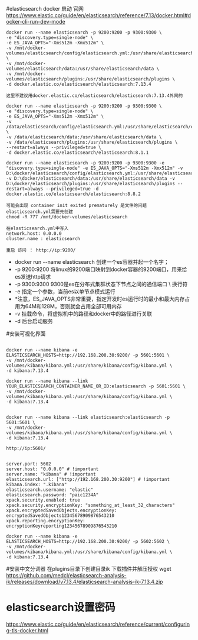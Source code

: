 #elasticsearch docker 启动
官网 https://www.elastic.co/guide/en/elasticsearch/reference/7.13/docker.html#docker-cli-run-dev-mode

```
docker run --name elasticsearch -p 9200:9200 -p 9300:9300 \
-e "discovery.type=single-node" \
-e ES_JAVA_OPTS="-Xms512m -Xmx512m" \
-v /mnt/docker-volumes/elasticsearch/config/elasticsearch.yml:/usr/share/elasticsearch/config/elasticsearch.yml \
-v /mnt/docker-volumes/elasticsearch/data:/usr/share/elasticsearch/data \
-v /mnt/docker-volumes/elasticsearch/plugins:/usr/share/elasticsearch/plugins \
-d docker.elastic.co/elasticsearch/elasticsearch:7.13.4

这里不建议用docker.elastic.co/elasticsearch/elasticsearch:7.13.4外网的

docker run --name elasticsearch -p 9200:9200 -p 9300:9300 \
-e "discovery.type=single-node" \
-e ES_JAVA_OPTS="-Xms512m -Xmx512m" \
-v /data/elasticsearch/config/elasticsearch.yml:/usr/share/elasticsearch/config/elasticsearch.yml \
-v /data/elasticsearch/data:/usr/share/elasticsearch/data \
-v /data/elasticsearch/plugins:/usr/share/elasticsearch/plugins \
--restart=always --privileged=true \
-d docker.elastic.co/elasticsearch/elasticsearch:8.1.1

docker run --name elasticsearch -p 9200:9200 -p 9300:9300 -e "discovery.type=single-node" -e ES_JAVA_OPTS="-Xms512m -Xmx512m" -v D:\docker/elasticsearch/config/elasticsearch.yml:/usr/share/elasticsearch/config/elasticsearch.yml -v D:\docker/elasticsearch/data:/usr/share/elasticsearch/data -v D:\docker/elasticsearch/plugins:/usr/share/elasticsearch/plugins --restart=always --privileged=true -d docker.elastic.co/elasticsearch/elasticsearch:8.8.2

可能会出现 container init exited prematurely 是文件的问题 elasticsearch.yml需要先创建
chmod -R 777 /mnt/docker-volumes/elasticsearch

在elasticsearch.yml中写入 
network.host: 0.0.0.0
cluster.name : elasticsearch

重启 访问 ： http://ip:9200/

```

* docker run --name elasticsearch 创建一个es容器并起一个名字；
* -p 9200:9200 将linux的9200端口映射到docker容器的9200端口，用来给es发送http请求
* -p 9300:9300 9300是es在分布式集群状态下节点之间的通信端口 \ 换行符
* -e 指定一个参数，当前es以单节点模式运行
* *注意，ES_JAVA_OPTS非常重要，指定开发时es运行时的最小和最大内存占用为64M和128M，否则就会占用全部可用内存
* -v 挂载命令，将虚拟机中的路径和docker中的路径进行关联
* -d 后台启动服务

#安装可视化界面

```

docker run --name kibana -e ELASTICSEARCH_HOSTS=http://192.168.200.30:9200/ -p 5601:5601 \
-v /mnt/docker-volumes/kibana/kibana.yml:/usr/share/kibana/config/kibana.yml \
-d kibana:7.13.4

docker run --name kibana --link YOUR_ELASTICSEARCH_CONTAINER_NAME_OR_ID:elasticsearch -p 5601:5601 \
-v /mnt/docker-volumes/kibana/kibana.yml:/usr/share/kibana/config/kibana.yml \
-d kibana:7.13.4


docker run --name kibana --link elasticsearch:elasticsearch -p 5601:5601 \
-v /mnt/docker-volumes/kibana/kibana.yml:/usr/share/kibana/config/kibana.yml \
-d kibana:7.13.4 

http://ip:5601/


server.port: 5602
server.host: "0.0.0.0" # !important
server.name: "kibana" # !important
elasticsearch.url: ["http://192.168.200.30:9200"] # !important
kibana.index: ".kibana"
elasticsearch.username: "elastic"
elasticsearch.password: "paic1234A"
xpack.security.enabled: true
xpack.security.encryptionKey: "something_at_least_32_characters"
xpack.encryptedSavedObjects.encryptionKey: encryptedSavedObjects12345678909876543210
xpack.reporting.encryptionKey: encryptionKeyreporting12345678909876543210

docker run --name kibana -e ELASTICSEARCH_HOSTS=http://192.168.200.30:9200/ -p 5602:5602 \
-v /mnt/docker-volumes/kibana/kibana.yml:/usr/share/kibana/config/kibana.yml \
-d kibana:7.13.4
```

#安装中文分词器
在plugins目录下创建目录ik 下载插件并解压授权
wget https://github.com/medcl/elasticsearch-analysis-ik/releases/download/v7.13.4/elasticsearch-analysis-ik-7.13.4.zip

# elasticsearch设置密码

https://www.elastic.co/guide/en/elasticsearch/reference/current/configuring-tls-docker.html
